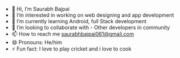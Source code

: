 - 👋 Hi, I’m Saurabh Bajpai
- 👀 I’m interested in working on web designing and app development
- 🌱 I’m currently learning Android, full Stack development
- 💞️ I’m looking to collaborate with - Other developers in community
- 📫 How to reach me saurabhbajpai061@gmail.com
- 😄 Pronouns: He/him
- ⚡ Fun fact: I love to play cricket and i love to cook

<!---
SaurabhBajpai-061/SaurabhBajpai-061 is a ✨ special ✨ repository because its `README.md` (this file) appears on your GitHub profile.
You can click the Preview link to take a look at your changes.
--->

